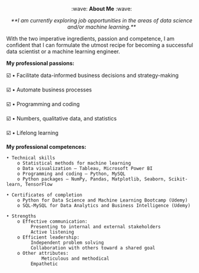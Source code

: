<p align="center">
	:wave: <strong>About Me</strong> :wave:
</p>

<p align="center">
	<i>**I am currently exploring job opportunities in the areas of data science and/or machine learning.** </i>
</p>

With the two imperative ingredients, passion and competence, I am confident that I can formulate the utmost recipe for becoming a successful data scientist or a machine learning engineer.

**My professional passions:**

:ballot_box_with_check: • Facilitate data-informed business decisions and strategy-making

:ballot_box_with_check: • Automate business processes

:ballot_box_with_check:	• Programming and coding

:ballot_box_with_check:	• Numbers, qualitative data, and statistics

:ballot_box_with_check:	• Lifelong learning

**My professional competences:**

 	• Technical skills
	    o Statistical methods for machine learning
	    o Data visualization — Tableau, Microsoft Power BI
	    o Programming and coding — Python, MySQL
	    o Python packages — NumPy, Pandas, Matplotlib, Seaborn, Scikit-learn, TensorFlow

 	• Certificates of completion
	    o Python for Data Science and Machine Learning Bootcamp (Udemy)
	    o SQL-MySQL for Data Analytics and Business Intelligence (Udemy)

 	• Strengths
	    o Effective communication:
		     Presenting to internal and external stakeholders
		     Active listening
	    o Efficient leadership:
		     Independent problem solving
		     Collaboration with others toward a shared goal
	    o Other attributes:
         	     Meticulous and methodical
		     Empathetic

